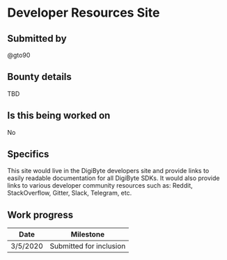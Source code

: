 # Developer Resources Site

## Submitted by

@gto90

## Bounty details

TBD

## Is this being worked on

No

## Specifics

This site would live in the DigiByte developers site and provide links to easily readable documentation for all DigiByte SDKs.  It would also provide links to various developer community resources such as: Reddit, StackOverflow, Gitter, Slack, Telegram, etc.

## Work progress

| Date | Milestone |
| --- | --- |
| 3/5/2020 | Submitted for inclusion |
